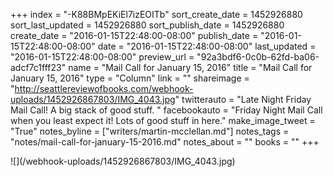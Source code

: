 +++
index = "-K88BMpEKiEl7izEOITb"
sort_create_date = 1452926880
sort_last_updated = 1452926880
sort_publish_date = 1452926880
create_date = "2016-01-15T22:48:00-08:00"
publish_date = "2016-01-15T22:48:00-08:00"
date = "2016-01-15T22:48:00-08:00"
last_updated = "2016-01-15T22:48:00-08:00"
preview_url = "92a3bdf6-0c0b-62fd-ba06-adcf7c1fff23"
name = "Mail Call for January 15, 2016"
title = "Mail Call for January 15, 2016"
type = "Column"
link = ""
shareimage = "http://seattlereviewofbooks.com/webhook-uploads/1452926867803/IMG_4043.jpg"
twitterauto = "Late Night Friday Mail Call! A big stack of good stuff. "
facebookauto = "Friday Night Mail Call when you least expect it! Lots of good stuff in here."
make_image_tweet = "True"
notes_byline = ["writers/martin-mcclellan.md"]
notes_tags = "notes/mail-call-for-january-15-2016.md"
notes_about = ""
books = ""
+++
<p class="image">![](/webhook-uploads/1452926867803/IMG_4043.jpg)</p>